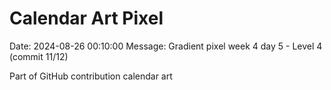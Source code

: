 # Calendar Art Pixel

Date: 2024-08-26 00:10:00
Message: Gradient pixel week 4 day 5 - Level 4 (commit 11/12)

Part of GitHub contribution calendar art
